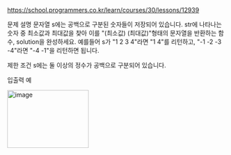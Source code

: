 https://school.programmers.co.kr/learn/courses/30/lessons/12939

문제 설명
문자열 s에는 공백으로 구분된 숫자들이 저장되어 있습니다. str에 나타나는 숫자 중 최소값과 최대값을 찾아 이를 "(최소값) (최대값)"형태의 문자열을 반환하는 함수, solution을 완성하세요.
예를들어 s가 "1 2 3 4"라면 "1 4"를 리턴하고, "-1 -2 -3 -4"라면 "-4 -1"을 리턴하면 됩니다.

제한 조건
s에는 둘 이상의 정수가 공백으로 구분되어 있습니다.

입출력 예

<img width="187" height="133" alt="image" src="https://github.com/user-attachments/assets/689603fa-8eac-4608-9671-f1ea8fc843ae" />
